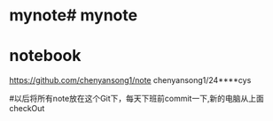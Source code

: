 # mynote# mynote
# notebook

https://github.com/chenyansong1/note
chenyansong1/24****cys

#以后将所有note放在这个Git下，每天下班前commit一下,新的电脑从上面checkOut
